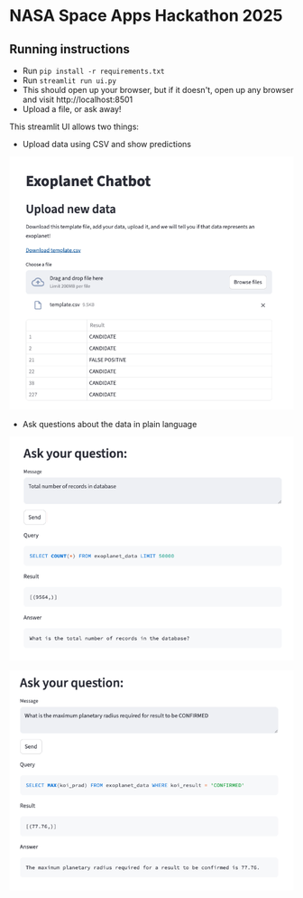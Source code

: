 # NASA Space Apps Hackathon 2025

## Running instructions
- Run `pip install -r requirements.txt`
- Run `streamlit run ui.py`
- This should open up your browser, but if it doesn't, open up any browser and visit http://localhost:8501
- Upload a file, or ask away!

This streamlit UI allows two things:

- Upload data using CSV and show predictions

![CSV Prediction Example](example-csv-predictions.png)

- Ask questions about the data in plain language

![Chatbot question - total number of records](example-chatbot-question-1.png)

![Chatbot question - maximum planetary radius for result to be CONFIRMED](example-chatbot-question-2.png)